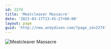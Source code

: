 ```yaml
---
id: 2274
title: 'Meatcleaver Massacre'
date: '2023-03-17T13:45:27+00:00'
layout: page
guid: 'http://new.andydixon.com/?page_id=2274'
---
```


![Meatcleaver Massacre](https://i0.wp.com/assets.g8x2.ldn.idrivee2-23.com/posters/Meatcleaver%20Massacre%2001.jpg?w=1200&ssl=1 "Meatcleaver Massacre")